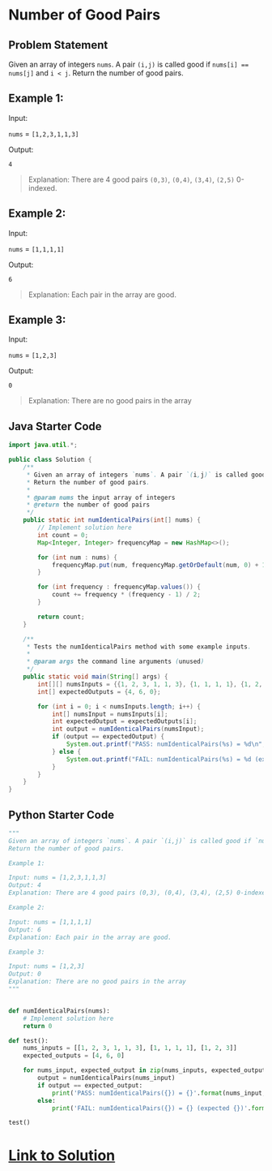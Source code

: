 # Number of Good Pairs

## Problem Statement

Given an array of integers `nums`. A pair `(i,j)` is called good if `nums[i] == nums[j]` and `i < j`. Return the number of good pairs. 

## Example 1:

Input:

`nums` = `[1,2,3,1,1,3]`

Output:

`4`

> Explanation: There are 4 good pairs `(0,3)`, `(0,4)`, `(3,4)`, `(2,5)` 0-indexed.

## Example 2:

Input:

`nums` = `[1,1,1,1]`

Output:

`6`

> Explanation: Each pair in the array are good.

## Example 3:

Input:

`nums` = `[1,2,3]`

Output:

`0`

> Explanation: There are no good pairs in the array

## Java Starter Code

```java
import java.util.*;

public class Solution {
    /**
     * Given an array of integers `nums`. A pair `(i,j)` is called good if `nums[i] == nums[j]` and `i < j`.
     * Return the number of good pairs.
     *
     * @param nums the input array of integers
     * @return the number of good pairs
     */
    public static int numIdenticalPairs(int[] nums) {
        // Implement solution here
        int count = 0;
        Map<Integer, Integer> frequencyMap = new HashMap<>();

        for (int num : nums) {
            frequencyMap.put(num, frequencyMap.getOrDefault(num, 0) + 1);
        }

        for (int frequency : frequencyMap.values()) {
            count += frequency * (frequency - 1) / 2;
        }

        return count;
    }

    /**
     * Tests the numIdenticalPairs method with some example inputs.
     *
     * @param args the command line arguments (unused)
     */
    public static void main(String[] args) {
        int[][] numsInputs = {{1, 2, 3, 1, 1, 3}, {1, 1, 1, 1}, {1, 2, 3}};
        int[] expectedOutputs = {4, 6, 0};

        for (int i = 0; i < numsInputs.length; i++) {
            int[] numsInput = numsInputs[i];
            int expectedOutput = expectedOutputs[i];
            int output = numIdenticalPairs(numsInput);
            if (output == expectedOutput) {
                System.out.printf("PASS: numIdenticalPairs(%s) = %d\n", Arrays.toString(numsInput), output);
            } else {
                System.out.printf("FAIL: numIdenticalPairs(%s) = %d (expected %d)\n", Arrays.toString(numsInput), output, expectedOutput);
            }
        }
    }
}

```

## Python Starter Code

```python
"""
Given an array of integers `nums`. A pair `(i,j)` is called good if `nums[i] == nums[j]` and `i < j`.
Return the number of good pairs.

Example 1:

Input: nums = [1,2,3,1,1,3]
Output: 4
Explanation: There are 4 good pairs (0,3), (0,4), (3,4), (2,5) 0-indexed.

Example 2:

Input: nums = [1,1,1,1]
Output: 6
Explanation: Each pair in the array are good.

Example 3:

Input: nums = [1,2,3]
Output: 0
Explanation: There are no good pairs in the array
"""


def numIdenticalPairs(nums):
    # Implement solution here
    return 0

def test():
    nums_inputs = [[1, 2, 3, 1, 1, 3], [1, 1, 1, 1], [1, 2, 3]]
    expected_outputs = [4, 6, 0]

    for nums_input, expected_output in zip(nums_inputs, expected_outputs):
        output = numIdenticalPairs(nums_input)
        if output == expected_output:
            print('PASS: numIdenticalPairs({}) = {}'.format(nums_input, output))
        else:
            print('FAIL: numIdenticalPairs({}) = {} (expected {})'.format(nums_input, output, expected_output))

test()

```


# [Link to Solution](Solution.md)


